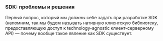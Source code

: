### SDK: проблемы и решения

Первый вопрос, который мы должны себе задать при разработке SDK (напомним, так мы будем называть нативную клиентскую библиотеку, предоставляющую доступ к technology-agnostic клиент-серверному API) — почему вообще такое явление как SDK существует.